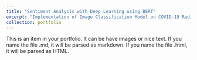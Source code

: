 ```yaml
---
title: "Sentiment Analysis with Deep Learning using BERT"
excerpt: "Implementation of Image Classification Model on COVID-19 Radiography dataset<br/><img src='/images/xray_covid.png'>"
collection: portfolio
---
```


This is an item in your portfolio. It can be have images or nice text. If you name the file .md, it will be parsed as markdown. If you name the file .html, it will be parsed as HTML. 

